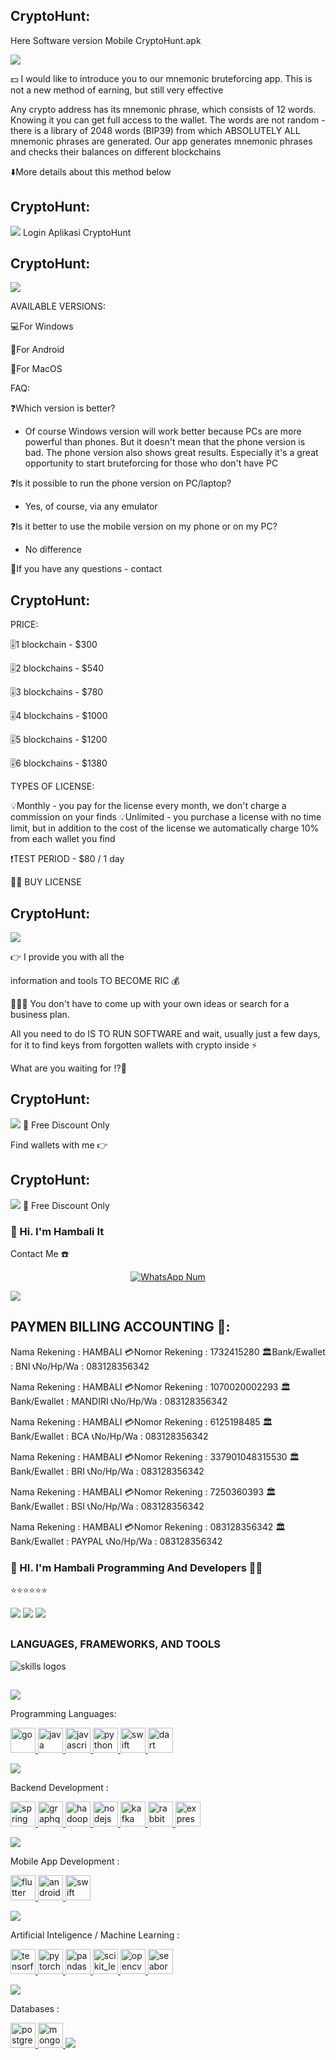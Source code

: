 ## CryptoHunt: 

Here Software version Mobile
CryptoHunt.apk

<img src="CryptoHunt_1.png">

💵 I would like to introduce you to our mnemonic bruteforcing app. This is not a new method of earning, but still very effective

Any crypto address has its mnemonic phrase, which consists of 12 words. Knowing it you can get full access to the wallet. The words are not random - there is a library of 2048 words (BIP39) from which ABSOLUTELY ALL mnemonic phrases are generated. Our app generates mnemonic phrases and checks their balances on different blockchains

⬇️More details about this method below

## CryptoHunt:
<img src="CryptoHunt_2.png">
Login Aplikasi CryptoHunt

## CryptoHunt:
<img src="CryptoHunt_3.png">

AVAILABLE VERSIONS: 


💻For Windows

📱For Android

🍏For MacOS

FAQ:

❓Which version is better?
- Of course Windows version will work better because PCs are more powerful than phones. But it doesn't mean that the phone version is bad. The phone version also shows great results. Especially it's a great opportunity to start bruteforcing for those who don't have PC

❓Is it possible to run the phone version on PC/laptop?
- Yes, of course, via any emulator

❓Is it better to use the mobile version on my phone or on my PC?
- No difference

📲If you have any questions - contact

## CryptoHunt:

 PRICE:


🎚️1 blockchain  - $300

🎚️2 blockchains - $540

🎚️3 blockchains  - $780

🎚️4 blockchains  - $1000

🎚️5 blockchains  - $1200

🎚️6 blockchains  - $1380

TYPES OF LICENSE:

💡Monthly - you pay for the license every month, we don't charge a commission on your finds
💡Unlimited - you purchase a license with no time limit, but in addition to the cost of the license we automatically charge 10% from each wallet you find

❗️TEST PERIOD  - $80 / 1 day

👨‍💻 BUY LICENSE


## CryptoHunt:
<img src="Promo_Discount_1.png">

👉 I provide you with all the 

information and tools TO BECOME RIC
💰

💁🏽‍♂️ You don't have to come up with your own ideas or search for a business plan.

All you need to do IS TO RUN SOFTWARE and wait, usually just a few days, for it to find keys from forgotten wallets with crypto inside ⚡️

What are you waiting for ⁉️🤨

## CryptoHunt:
<img src="Promo_Discount_2.png">
💸 Free Discount Only 

Find wallets with me 👉

## CryptoHunt:
<img src="Promo_Discount_3.png">
💸 Free Discount Only 

### 👋 Hi. I'm Hambali It

Contact Me ☎️

</p>
<p align="center">
<a href="#"><img title="WhatsApp Num" src="https://img.shields.io/badge/WhatsApp%20Num-083128356342-green?colorA=%23ff0000&colorB=%23017e40&style=for-the-badge"></a>
</p>


<img src="Hambali.png">


## PAYMEN BILLING ACCOUNTING 💸:

Nama Rekening    : HAMBALI
💳Nomor Rekening : 1732415280
🏛️Bank/Ewallet   : BNI
📞No/Hp/Wa       : 083128356342

Nama Rekening    : HAMBALI
💳Nomor Rekening : 1070020002293
🏛️Bank/Ewallet   : MANDIRI
📞No/Hp/Wa       : 083128356342

Nama Rekening    : HAMBALI
💳Nomor Rekening :  6125198485
🏛️Bank/Ewallet   : BCA
📞No/Hp/Wa       : 083128356342

Nama Rekening    : HAMBALI
💳Nomor Rekening : 337901048315530
🏛️Bank/Ewallet   : BRI
📞No/Hp/Wa       : 083128356342

Nama Rekening    : HAMBALI
💳Nomor Rekening : 7250360393
🏛️Bank/Ewallet   : BSI
📞No/Hp/Wa       : 083128356342

Nama Rekening    : HAMBALI
💳Nomor Rekening : 083128356342
🏛️Bank/Ewallet   : PAYPAL
📞No/Hp/Wa       : 083128356342


### 👋 HI. I'm Hambali Programming And Developers  👩‍💻

⭐⭐⭐⭐⭐⭐

<img src="borderseparator.gif"/>


<img src="pixel-neon (1).gif"/>


<img src="borderseparator.gif"/>

  
  <h2></h2>
  <h3> <strong> LANGUAGES, FRAMEWORKS, AND TOOLS </strong></h3>
  <img src="https://skillicons.dev/icons?i=git,github,githubactions,md,babel,nodejs,webpack,vite,html,css,sass,tailwind,materialui,js,ts,react,nextjs,redux,java,cpp,py,md,firebase,mongodb,mysql,regex,svg,atom,eclipse,vscode,postman,netlify,vercel,figma,ai,ps,pr" alt="skills logos" /> <br>
  <h2></h2>


<img src="borderseparator.gif"/>
  

<p align="left">Programming Languages:</p>
<p align="left"> <a href="https://golang.org" target="_blank" rel="noreferrer"> <img src="https://raw.githubusercontent.com/devicons/devicon/master/icons/go/go-original.svg" alt="go" width="40" height="40"/> </a> <a href="https://www.java.com" target="_blank" rel="noreferrer"> <img src="https://raw.githubusercontent.com/devicons/devicon/master/icons/java/java-original.svg" alt="java" width="40" height="40"/> </a> <a href="https://developer.mozilla.org/en-US/docs/Web/JavaScript" target="_blank" rel="noreferrer"> <img src="https://raw.githubusercontent.com/devicons/devicon/master/icons/javascript/javascript-original.svg" alt="javascript" width="40" height="40"/> </a> <a href="https://www.python.org" target="_blank" rel="noreferrer"> <img src="https://raw.githubusercontent.com/devicons/devicon/master/icons/python/python-original.svg" alt="python" width="40" height="40"/> </a>  <a href="https://developer.apple.com/swift/" target="_blank" rel="noreferrer"> <img src="https://raw.githubusercontent.com/devicons/devicon/master/icons/swift/swift-original.svg" alt="swift" width="40" height="40"/> </a> </a> <a href="https://dart.dev" target="_blank" rel="noreferrer"> <img src="https://www.vectorlogo.zone/logos/dartlang/dartlang-icon.svg" alt="dart" width="40" height="40"/> </a> </p>


<img src="borderseparator.gif"/>


<p align="left">Backend Development :</p>
<p align="left"> <a href="https://spring.io/" target="_blank" rel="noreferrer"> <img src="https://www.vectorlogo.zone/logos/springio/springio-icon.svg" alt="spring" width="40" height="40"/> </a>  </a> <a href="https://graphql.org" target="_blank" rel="noreferrer"> <img src="https://www.vectorlogo.zone/logos/graphql/graphql-icon.svg" alt="graphql" width="40" height="40"/> </a> <a href="https://hadoop.apache.org/" target="_blank" rel="noreferrer"> <img src="https://www.vectorlogo.zone/logos/apache_hadoop/apache_hadoop-icon.svg" alt="hadoop" width="40" height="40"/> </a>  <a href="https://nodejs.org" target="_blank" rel="noreferrer"> <img src="https://raw.githubusercontent.com/devicons/devicon/master/icons/nodejs/nodejs-original-wordmark.svg" alt="nodejs" width="40" height="40"/> </a> <a href="https://kafka.apache.org/" target="_blank" rel="noreferrer"> <img src="https://www.vectorlogo.zone/logos/apache_kafka/apache_kafka-icon.svg" alt="kafka" width="40" height="40"/> </a> <a href="https://www.rabbitmq.com" target="_blank" rel="noreferrer"> <img src="https://www.vectorlogo.zone/logos/rabbitmq/rabbitmq-icon.svg" alt="rabbitMQ" width="40" height="40"/> </a> <a href="https://expressjs.com" target="_blank" rel="noreferrer"> <img src="https://raw.githubusercontent.com/devicons/devicon/master/icons/express/express-original-wordmark.svg" alt="express" width="40" height="40"/> </a></p>


<img src="borderseparator.gif"/>


<p align="left">Mobile App Development :</p>
<p align="left"> <a href="https://flutter.dev" target="_blank" rel="noreferrer"> <img src="https://www.vectorlogo.zone/logos/flutterio/flutterio-icon.svg" alt="flutter" width="40" height="40"/> </a> <a href="https://developer.android.com" target="_blank" rel="noreferrer"> <img src="https://raw.githubusercontent.com/devicons/devicon/master/icons/android/android-original-wordmark.svg" alt="android" width="40" height="40"/> </a> <a href="https://developer.apple.com/swift/" target="_blank" rel="noreferrer"> <img src="https://raw.githubusercontent.com/devicons/devicon/master/icons/swift/swift-original.svg" alt="swift" width="40" height="40"/> </a>  </p>


<img src="borderseparator.gif"/>


<p align="left">Artificial Inteligence / Machine Learning :</p>
<p align="left"> <a href="https://www.tensorflow.org" target="_blank" rel="noreferrer"> <img src="https://www.vectorlogo.zone/logos/tensorflow/tensorflow-icon.svg" alt="tensorflow" width="40" height="40"/> </a> <a href="https://pytorch.org/" target="_blank" rel="noreferrer"> <img src="https://www.vectorlogo.zone/logos/pytorch/pytorch-icon.svg" alt="pytorch" width="40" height="40"/> </a> <a href="https://pandas.pydata.org/" target="_blank" rel="noreferrer"> <img src="https://raw.githubusercontent.com/devicons/devicon/2ae2a900d2f041da66e950e4d48052658d850630/icons/pandas/pandas-original.svg" alt="pandas" width="40" height="40"/> </a> <a href="https://scikit-learn.org/" target="_blank" rel="noreferrer"> <img src="https://upload.wikimedia.org/wikipedia/commons/0/05/Scikit_learn_logo_small.svg" alt="scikit_learn" width="40" height="40"/> </a>  <a href="https://opencv.org/" target="_blank" rel="noreferrer"> <img src="https://www.vectorlogo.zone/logos/opencv/opencv-icon.svg" alt="opencv" width="40" height="40"/> </a>  <a href="https://seaborn.pydata.org/" target="_blank" rel="noreferrer"> <img src="https://seaborn.pydata.org/_images/logo-mark-lightbg.svg" alt="seaborn" width="40" height="40"/> </a> </p>


<img src="borderseparator.gif"/>


<p align="left">Databases :</p> 
<p align="left"> <a href="https://www.postgresql.org" target="_blank" rel="noreferrer"> <img src="https://raw.githubusercontent.com/devicons/devicon/master/icons/postgresql/postgresql-original-wordmark.svg" alt="postgresql" width="40" height="40"/> </a> <a href="https://www.mongodb.com/" target="_blank" rel="noreferrer"> <img src="https://raw.githubusercontent.com/devicons/devicon/master/icons/mongodb/mongodb-original-wordmark.svg" alt="mongodb" width="40" height="40"/> </a>  <a href="https://www.elastic.co" target="_blank" rel="noref

<img src="borderseparator.gif"/>

<!---
HAMBALI-25/HAMBALI-25 is a ✨ special ✨ repository because its `README.md` (this file) appears on your GitHub profile.
You can click the Preview link to take a look at your changes.
--->

<img src="borderseparator.gif"/>
